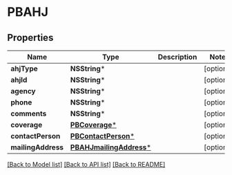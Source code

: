 # PBAHJ

## Properties
Name | Type | Description | Notes
------------ | ------------- | ------------- | -------------
**ahjType** | **NSString*** |  | [optional] 
**ahjId** | **NSString*** |  | [optional] 
**agency** | **NSString*** |  | [optional] 
**phone** | **NSString*** |  | [optional] 
**comments** | **NSString*** |  | [optional] 
**coverage** | [**PBCoverage***](PBCoverage.md) |  | [optional] 
**contactPerson** | [**PBContactPerson***](PBContactPerson.md) |  | [optional] 
**mailingAddress** | [**PBAHJmailingAddress***](PBAHJmailingAddress.md) |  | [optional] 

[[Back to Model list]](../README.md#documentation-for-models) [[Back to API list]](../README.md#documentation-for-api-endpoints) [[Back to README]](../README.md)


